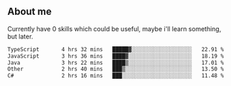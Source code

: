 ## About me
Currently have 0 skills which could be useful, maybe i'll learn something, but later.

<!--START_SECTION:waka-->

```txt
TypeScript       4 hrs 32 mins   █████▓░░░░░░░░░░░░░░░░░░░   22.91 %
JavaScript       3 hrs 36 mins   ████▓░░░░░░░░░░░░░░░░░░░░   18.19 %
Java             3 hrs 22 mins   ████▒░░░░░░░░░░░░░░░░░░░░   17.01 %
Other            2 hrs 40 mins   ███▒░░░░░░░░░░░░░░░░░░░░░   13.50 %
C#               2 hrs 16 mins   ███░░░░░░░░░░░░░░░░░░░░░░   11.48 %
```

<!--END_SECTION:waka-->
